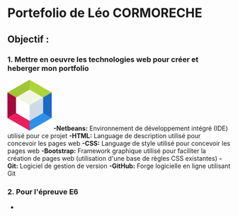 # **Portefolio de Léo CORMORECHE**
## **Objectif :**
### 1. Mettre en oeuvre les technologies web pour créer et heberger mon portfolio
![NetBeans](1200px-Apache_NetBeans_Logo.png)
  **-Netbeans:** Environnement de développement intégré (IDE) utilisé pour ce projet
  **-HTML:** Language de description utilisé pour concevoir les pages web
  **-CSS:** Language de style utilisé pour concevoir les pages web
  **-Bootstrap:** Framework graphique utilisé pour faciliter la création de pages web (utilisation d'une base de règles CSS existantes)
  **-Git:** Logiciel de gestion de version
  **-GitHub:** Forge logicielle en ligne utilisant Git
  
### 2. Pour l'épreuve E6
  -
